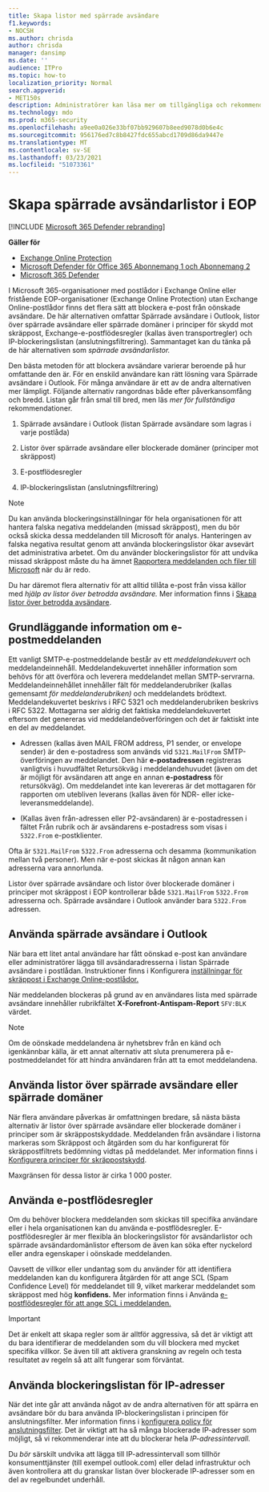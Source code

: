 ```yaml
---
title: Skapa listor med spärrade avsändare
f1.keywords:
- NOCSH
ms.author: chrisda
author: chrisda
manager: dansimp
ms.date: ''
audience: ITPro
ms.topic: how-to
localization_priority: Normal
search.appverid:
- MET150s
description: Administratörer kan läsa mer om tillgängliga och rekommenderade alternativ för att blockera inkommande meddelanden i Exchange Online Protection (EOP).
ms.technology: mdo
ms.prod: m365-security
ms.openlocfilehash: a9ee0a026e33bf07bb929607b8eed9078d0b6e4c
ms.sourcegitcommit: 956176ed7c8b8427fdc655abcd1709d86da9447e
ms.translationtype: MT
ms.contentlocale: sv-SE
ms.lasthandoff: 03/23/2021
ms.locfileid: "51073361"
---
```

# <a name="create-blocked-sender-lists-in-eop"></a>Skapa spärrade avsändarlistor i EOP

[!INCLUDE [Microsoft 365 Defender rebranding](../includes/microsoft-defender-for-office.md)]

**Gäller för**
- [Exchange Online Protection](exchange-online-protection-overview.md)
- [Microsoft Defender för Office 365 Abonnemang 1 och Abonnemang 2](defender-for-office-365.md)
- [Microsoft 365 Defender](../defender/microsoft-365-defender.md)

I Microsoft 365-organisationer med postlådor i Exchange Online eller fristående EOP-organisationer (Exchange Online Protection) utan Exchange Online-postlådor finns det flera sätt att blockera e-post från oönskade avsändare. De här alternativen omfattar Spärrade avsändare i Outlook, listor över spärrade avsändare eller spärrade domäner i principer för skydd mot skräppost, Exchange-e-postflödesregler (kallas även transportregler) och IP-blockeringslistan (anslutningsfiltrering). Sammantaget kan du tänka på de här alternativen som _spärrade avsändarlistor._

Den bästa metoden för att blockera avsändare varierar beroende på hur omfattande den är. För en enskild användare kan rätt lösning vara Spärrade avsändare i Outlook. För många användare är ett av de andra alternativen mer lämpligt. Följande alternativ rangordnas både efter påverkansomfång och bredd. Listan går från smal till bred, men läs *mer för fullständiga* rekommendationer.

1. Spärrade avsändare i Outlook (listan Spärrade avsändare som lagras i varje postlåda)

2. Listor över spärrade avsändare eller blockerade domäner (principer mot skräppost)

3. E-postflödesregler

4. IP-blockeringslistan (anslutningsfiltrering)

> [!NOTE]
> Du kan använda blockeringsinställningar för hela organisationen för att hantera falska negativa meddelanden (missad skräppost), men du bör också skicka dessa meddelanden till Microsoft för analys. Hanteringen av falska negativa resultat genom att använda blockeringslistor ökar avsevärt det administrativa arbetet. Om du använder blockeringslistor för att undvika missad skräppost måste du ha ämnet [Rapportera meddelanden och filer till Microsoft](report-junk-email-messages-to-microsoft.md) när du är redo.

Du har däremot flera alternativ för att alltid tillåta e-post från vissa källor med _hjälp av listor över betrodda avsändare._ Mer information finns i [Skapa listor över betrodda avsändare](create-safe-sender-lists-in-office-365.md).

## <a name="email-message-basics"></a>Grundläggande information om e-postmeddelanden

Ett vanligt SMTP-e-postmeddelande består av ett *meddelandekuvert* och meddelandeinnehåll. Meddelandekuvertet innehåller information som behövs för att överföra och leverera meddelandet mellan SMTP-servrarna. Meddelandeinnehållet innehåller fält för meddelanderubriker (kallas gemensamt *för meddelanderubriken)* och meddelandets brödtext. Meddelandekuvertet beskrivs i RFC 5321 och meddelanderubriken beskrivs i RFC 5322. Mottagarna ser aldrig det faktiska meddelandekuvertet eftersom det genereras vid meddelandeöverföringen och det är faktiskt inte en del av meddelandet.

- Adressen (kallas även MAIL FROM address, P1 sender, or envelope sender) är den e-postadress som används vid `5321.MailFrom` SMTP-överföringen  av meddelandet. Den här **e-postadressen** registreras vanligtvis i huvudfältet Retursökväg i meddelandehuvudet (även om det är möjligt för avsändaren att ange en annan **e-postadress** för retursökväg). Om meddelandet inte kan levereras är det mottagaren för rapporten om utebliven leverans (kallas även för NDR- eller icke-leveransmeddelande).

- (Kallas även från-adressen eller P2-avsändaren) är e-postadressen i fältet Från rubrik och är avsändarens e-postadress som visas i `5322.From` e-postklienter.  

Ofta är `5321.MailFrom` `5322.From` adresserna och desamma (kommunikation mellan två personer). Men när e-post skickas åt någon annan kan adresserna vara annorlunda.

Listor över spärrade avsändare och listor över blockerade domäner i principer mot skräppost i EOP kontrollerar både `5321.MailFrom` `5322.From` adresserna och. Spärrade avsändare i Outlook använder bara `5322.From` adressen.

## <a name="use-outlook-blocked-senders"></a>Använda spärrade avsändare i Outlook

När bara ett litet antal användare har fått oönskad e-post kan användare eller administratörer lägga till avsändaradresserna i listan Spärrade avsändare i postlådan. Instruktioner finns i Konfigurera [inställningar för skräppost i Exchange Online-postlådor.](configure-junk-email-settings-on-exo-mailboxes.md)

När meddelanden blockeras på grund av en användares lista med spärrade avsändare innehåller rubrikfältet **X-Forefront-Antispam-Report** `SFV:BLK` värdet.

> [!NOTE]
> Om de oönskade meddelandena är nyhetsbrev från en känd och igenkännbar källa, är ett annat alternativ att sluta prenumerera på e-postmeddelandet för att hindra användaren från att ta emot meddelandena.

## <a name="use-blocked-sender-lists-or-blocked-domain-lists"></a>Använda listor över spärrade avsändare eller spärrade domäner

När flera användare påverkas är omfattningen bredare, så nästa bästa alternativ är listor över spärrade avsändare eller blockerade domäner i principer som är skräppostskyddade. Meddelanden från avsändare i listorna markeras som Skräppost och åtgärden som  du har konfigurerat för skräppostfiltrets bedömning vidtas på meddelandet. Mer information finns i [Konfigurera principer för skräppostskydd](configure-your-spam-filter-policies.md).

Maxgränsen för dessa listor är cirka 1 000 poster.

## <a name="use-mail-flow-rules"></a>Använda e-postflödesregler

Om du behöver blockera meddelanden som skickas till specifika användare eller i hela organisationen kan du använda e-postflödesregler. E-postflödesregler är mer flexibla än blockeringslistor för avsändarlistor och spärrade avsändardomänlistor eftersom de även kan söka efter nyckelord eller andra egenskaper i oönskade meddelanden.

Oavsett de villkor eller undantag som du använder för att identifiera meddelanden kan du konfigurera åtgärden för att ange SCL (Spam Confidence Level) för meddelandet till 9, vilket markerar meddelandet som skräppost med hög **konfidens.** Mer information finns i Använda [e-postflödesregler för att ange SCL i meddelanden.](use-mail-flow-rules-to-set-the-spam-confidence-level-scl-in-messages.md)

> [!IMPORTANT]
> Det är enkelt att skapa  regler som är alltför aggressiva, så det är viktigt att du bara identifierar de meddelanden som du vill blockera med mycket specifika villkor. Se även till att aktivera granskning av regeln och testa resultatet av regeln så att allt fungerar som förväntat.

## <a name="use-the-ip-block-list"></a>Använda blockeringslistan för IP-adresser

När det inte går att använda något av de  andra alternativen för att spärra en avsändare bör du bara använda IP-blockeringslistan i principen för anslutningsfilter. Mer information finns i [konfigurera policy för anslutningsfilter](configure-the-connection-filter-policy.md). Det är viktigt att ha så många blockerade IP-adresser som möjligt, så vi rekommenderar inte att du blockerar hela *IP-adressintervall.*

Du *bör* särskilt undvika att lägga till IP-adressintervall som tillhör konsumenttjänster (till exempel outlook.com) eller delad infrastruktur och även kontrollera att du granskar listan över blockerade IP-adresser som en del av regelbundet underhåll.
